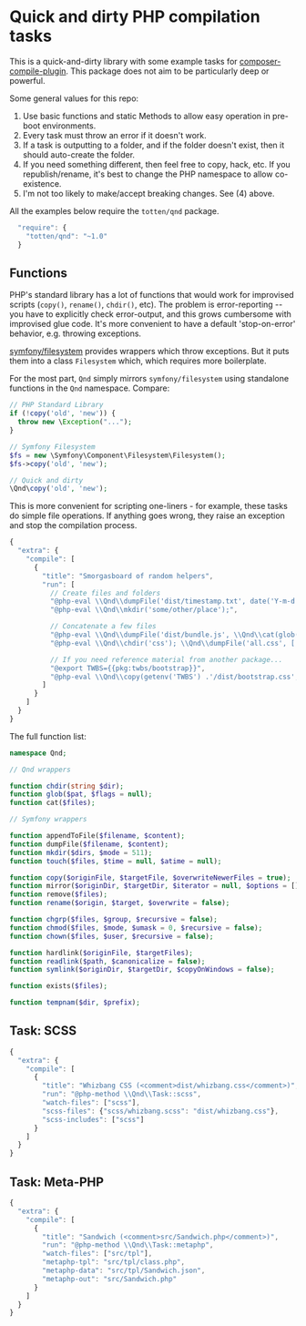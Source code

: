 # Quick and dirty PHP compilation tasks

This is a quick-and-dirty library with some example tasks for [composer-compile-plugin](https://github.com/civicrm/composer-compile-plugin).
This package does not aim to be particularly deep or powerful.

Some general values for this repo:

1. Use basic functions and static Methods to allow easy operation in pre-boot environments.
2. Every task must throw an error if it doesn't work.
3. If a task is outputting to a folder, and if the folder doesn't exist, then it should auto-create the folder.
4. If you need something different, then feel free to copy, hack, etc. If you republish/rename, it's best to change
   the PHP namespace to allow co-existence.
5. I'm not too likely to make/accept breaking changes. See (4) above.

All the examples below require the `totten/qnd` package.

```javascript
  "require": {
    "totten/qnd": "~1.0"
  }
```

## Functions

PHP's standard library has a lot of functions that would work for improvised scripts (`copy()`, `rename()`, `chdir()`, etc).  The problem
is error-reporting -- you have to explicitly check error-output, and this grows cumbersome with improvised glue code.  It's more convenient
to have a default 'stop-on-error' behavior, e.g.  throwing exceptions.

[symfony/filesystem](https://symfony.com/doc/current/components/filesystem.html) provides wrappers which throw exceptions.
But it puts them into a class `Filesystem` which, which requires more boilerplate.

For the most part, `Qnd` simply mirrors `symfony/filesystem` using standalone functions in the `Qnd` namespace. Compare:

```php
// PHP Standard Library
if (!copy('old', 'new')) {
  throw new \Exception("...");
}

// Symfony Filesystem
$fs = new \Symfony\Component\Filesystem\Filesystem();
$fs->copy('old', 'new');

// Quick and dirty
\Qnd\copy('old', 'new');
```

This is more convenient for scripting one-liners - for example, these tasks do simple file operations. If anything
goes wrong, they raise an exception and stop the compilation process.

```javascript
{
  "extra": {
    "compile": [
      {
        "title": "Smorgasboard of random helpers",
        "run": [
          // Create files and folders
          "@php-eval \\Qnd\\dumpFile('dist/timestamp.txt', date('Y-m-d H:i:s'));",
          "@php-eval \\Qnd\\mkdir('some/other/place');",

          // Concatenate a few files
          "@php-eval \\Qnd\\dumpFile('dist/bundle.js', \\Qnd\\cat(glob('js/*.js'));",
          "@php-eval \\Qnd\\chdir('css'); \\Qnd\\dumpFile('all.css', ['colors.css', 'layouts.css']);",

          // If you need reference material from another package...
          "@export TWBS={{pkg:twbs/bootstrap}}",
          "@php-eval \\Qnd\\copy(getenv('TWBS') .'/dist/bootstrap.css', 'web/main.css')"
        ]
      }
    ]
  }
}
```

The full function list:

```php
namespace Qnd;

// Qnd wrappers

function chdir(string $dir);
function glob($pat, $flags = null);
function cat($files);

// Symfony wrappers

function appendToFile($filename, $content);
function dumpFile($filename, $content);
function mkdir($dirs, $mode = 511);
function touch($files, $time = null, $atime = null);

function copy($originFile, $targetFile, $overwriteNewerFiles = true);
function mirror($originDir, $targetDir, $iterator = null, $options = []);
function remove($files);
function rename($origin, $target, $overwrite = false);

function chgrp($files, $group, $recursive = false);
function chmod($files, $mode, $umask = 0, $recursive = false);
function chown($files, $user, $recursive = false);

function hardlink($originFile, $targetFiles);
function readlink($path, $canonicalize = false);
function symlink($originDir, $targetDir, $copyOnWindows = false);

function exists($files);

function tempnam($dir, $prefix);
```

## Task: SCSS

```javascript
{
  "extra": {
    "compile": [
      {
        "title": "Whizbang CSS (<comment>dist/whizbang.css</comment>)",
        "run": "@php-method \\Qnd\\Task::scss",
        "watch-files": ["scss"],
        "scss-files": {"scss/whizbang.scss": "dist/whizbang.css"},
        "scss-includes": ["scss"]
      }
    ]
  }
}
```

## Task: Meta-PHP

```javascript
{
  "extra": {
    "compile": [
      {
        "title": "Sandwich (<comment>src/Sandwich.php</comment>)",
        "run": "@php-method \\Qnd\\Task::metaphp",
        "watch-files": ["src/tpl"],
        "metaphp-tpl": "src/tpl/class.php",
        "metaphp-data": "src/tpl/Sandwich.json",
        "metaphp-out": "src/Sandwich.php"
      }
    ]
  }
}
```